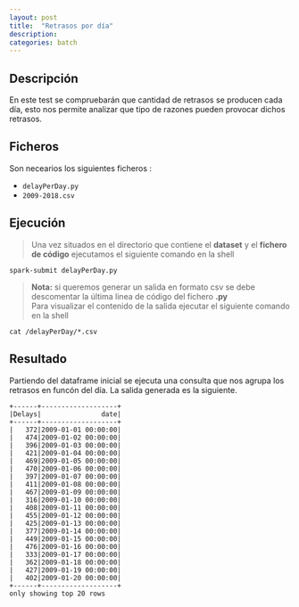 ```yaml
---
layout: post
title:  "Retrasos por día"
description:
categories: batch
---
```



## Descripción
En este test se compruebarán que cantidad de retrasos se producen cada día, esto nos permite analizar que tipo de razones pueden provocar dichos retrasos.

## Ficheros
Son necearios los siguientes ficheros :


* `delayPerDay.py`
* `2009-2018.csv`

## Ejecución
>Una vez situados en el directorio que contiene el **dataset** y el **fichero de código** ejecutamos el siguiente comando en la shell

    spark-submit delayPerDay.py

>**Nota:** si queremos generar un salida en formato csv se debe descomentar la última linea de código del fichero **.py**  
Para visualizar el contenido de la salida ejecutar el siguiente comando en la shell

    cat /delayPerDay/*.csv

## Resultado

Partiendo del dataframe inicial se ejecuta una consulta que nos agrupa los retrasos en funcón del día. La salida generada es la siguiente.


    +------+-------------------+
    |Delays|               date|
    +------+-------------------+
    |   372|2009-01-01 00:00:00|
    |   474|2009-01-02 00:00:00|
    |   396|2009-01-03 00:00:00|
    |   421|2009-01-04 00:00:00|
    |   469|2009-01-05 00:00:00|
    |   470|2009-01-06 00:00:00|
    |   397|2009-01-07 00:00:00|
    |   411|2009-01-08 00:00:00|
    |   467|2009-01-09 00:00:00|
    |   316|2009-01-10 00:00:00|
    |   408|2009-01-11 00:00:00|
    |   455|2009-01-12 00:00:00|
    |   425|2009-01-13 00:00:00|
    |   377|2009-01-14 00:00:00|
    |   449|2009-01-15 00:00:00|
    |   476|2009-01-16 00:00:00|
    |   333|2009-01-17 00:00:00|
    |   362|2009-01-18 00:00:00|
    |   427|2009-01-19 00:00:00|
    |   402|2009-01-20 00:00:00|
    +------+-------------------+
    only showing top 20 rows


